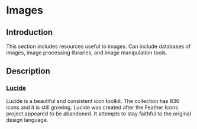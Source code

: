 # Images

## Introduction

This section includes resources useful to images. Can include databases of images, image processing libraries, and image manipulation tools.

## Description

### [Lucide](https://lucide.dev)

Lucide is a beautiful and consistent icon toolkit. The collection has 836 icons and it is still growing. Lucide was created after the Feather Icons project appeared to be abandoned. It attempts to stay faithful to the original design language.
